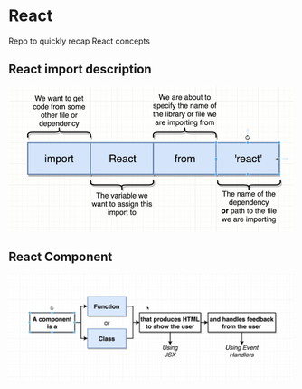 # React
Repo to quickly recap React concepts

## React import description
![react](./images/1_React_Import.png)

## React Component
![react_component](./images/2_React_Component.png)